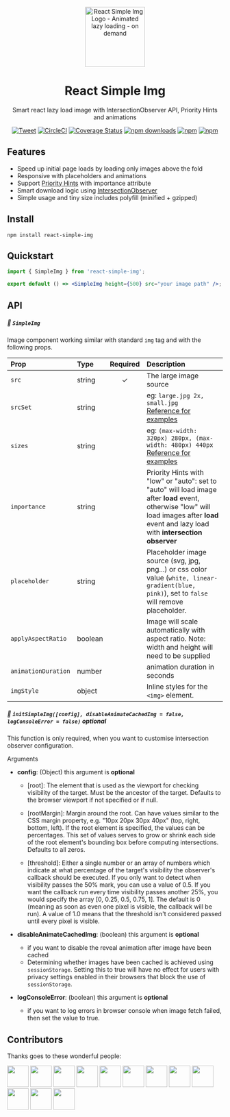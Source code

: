 <p align="center">
    <a href="https://react-simple-img.now.sh"><img width="140" src="https://raw.githubusercontent.com/bluebill1049/react-simple-img/master/example/src/logo.png" alt="React Simple Img Logo - Animated lazy loading - on demand" /></a>
    

<h1 align="center">React Simple Img</h1>

<p align="center">Smart react lazy load image with IntersectionObserver API, Priority Hints and animations</p>

</p>

<div align="center">
    
[![Tweet](https://img.shields.io/twitter/url/http/shields.io.svg?style=social)](https://twitter.com/intent/tweet?text=React+Lazy+load+images+with+Intersection+Observer+API&url=https://github.com/bluebill1049/react-simple-img)&nbsp;[![CircleCI](https://circleci.com/gh/bluebill1049/react-simple-img.svg?style=svg)](https://circleci.com/gh/bluebill1049/react-simple-img) [![Coverage Status](https://coveralls.io/repos/github/bluebill1049/react-simple-img/badge.svg?branch=master)](https://coveralls.io/github/bluebill1049/react-simple-img?branch=master) [![npm downloads](https://img.shields.io/npm/dm/react-simple-img.svg?style=flat-square)](https://www.npmjs.com/package/react-simple-img)
[![npm](https://img.shields.io/npm/dt/react-simple-img.svg?style=flat-square)](https://www.npmjs.com/package/react-simple-img)
[![npm](https://badgen.net/bundlephobia/minzip/react-simple-img)](https://badgen.net/bundlephobia/minzip/react-simple-img)

</div>

## Features

- Speed up initial page loads by loading only images above the fold
- Responsive with placeholders and animations
- Support [Priority Hints](https://developers.google.com/web/updates/2019/02/priority-hints) with importance attribute
- Smart download logic using [IntersectionObserver](https://developer.mozilla.org/en-US/docs/Web/API/Intersection_Observer_API)
- Simple usage and tiny size includes polyfill (minified + gzipped)

## Install

    npm install react-simple-img

## Quickstart

```jsx
import { SimpleImg } from 'react-simple-img';

export default () => <SimpleImg height={500} src="your image path" />;
```

## API

##### 🔗 `SimpleImg`

Image component working similar with standard `img` tag and with the following props.

| Prop                | Type    | Required | Description                                                                                                                                                                                                        |
| :------------------ | :------ | :------: | :----------------------------------------------------------------------------------------------------------------------------------------------------------------------------------------------------------------- |
| `src`               | string  |    ✓     | The large image source                                                                                                                                                                                             |
| `srcSet`            | string  |          | eg: `large.jpg 2x, small.jpg` <br /><a href="https://developer.mozilla.org/en-US/docs/Learn/HTML/Multimedia_and_embedding/Responsive_images" target="_blank">Reference for examples</a>                            |
| `sizes`             | string  |          | eg: `(max-width: 320px) 280px, (max-width: 480px) 440px` <br /><a href="https://developer.mozilla.org/en-US/docs/Learn/HTML/Multimedia_and_embedding/Responsive_images" target="_blank">Reference for examples</a> |
| `importance`        | string  |          | Priority Hints with "low" or "auto": set to "auto" will load image after <b>load</b> event, otherwise "low" will load images after <b>load</b> event and lazy load with <b>intersection observer</b>               |
| `placeholder`       | string  |          | Placeholder image source (svg, jpg, png...) or css color value (`white, linear-gradient(blue, pink)`), set to `false` will remove placeholder.                                                                     |
| `applyAspectRatio`  | boolean |          | Image will scale automatically with aspect ratio. Note: width and height will need to be supplied                                                                                                                  |
| `animationDuration` | number  |          | animation duration in seconds                                                                                                                                                                                      |
| `imgStyle`  | object |          | Inline styles for the `<img>` element.                                                                                 |

##### 🔗 `initSimpleImg([config], disableAnimateCachedImg = false, logConsoleError = false)` optional

This function is only required, when you want to customise intersection observer configuration.

Arguments

- **config**: (Object) this argument is <b>optional</b>


     - [root]: The element that is used as the viewport for checking
       visibility of the target. Must be the ancestor of the target. Defaults
       to the browser viewport if not specified or if null.

     - [rootMargin]: Margin around the root. Can have values similar to the
       CSS margin property, e.g. "10px 20px 30px 40px" (top, right, bottom,
       left). If the root element is specified, the values can be
       percentages. This set of values serves to grow or shrink each side of
       the root element's bounding box before computing intersections.
       Defaults to all zeros.

     - [threshold]: Either a single number or an array of numbers which
       indicate at what percentage of the target's visibility the observer's
       callback should be executed. If you only want to detect when
       visibility passes the 50% mark, you can use a value of 0.5. If you
       want the callback run every time visibility passes another 25%, you
       would specify the array [0, 0.25, 0.5, 0.75, 1]. The default is 0
       (meaning as soon as even one pixel is visible, the callback will be
       run). A value of 1.0 means that the threshold isn't considered passed
       until every pixel is visible.

- **disableAnimateCachedImg**: (boolean) this argument is <b>optional</b>


     - if you want to disable the reveal animation after image have been cached
     - Determining whether images have been cached is achieved using `sessionStorage`.
       Setting this to true will have no effect for users with privacy settings enabled 
       in their browsers that block the use of `sessionStorage`.
        
     

- **logConsoleError**: (boolean) this argument is <b>optional</b>


     - if you want to log errors in browser console when image fetch failed, then set the value to true.

## Contributors

Thanks goes to these wonderful people:

<p float="left">
    <a href="https://github.com/seankarson"><img src="https://avatars3.githubusercontent.com/u/8422005?s=460&v=4" width="50" height="50" /></a>
    <a href="https://github.com/oquirozm"><img src="https://avatars0.githubusercontent.com/u/5298895?s=460&v=4" width="50" height="50" /></a>
    <a href="https://github.com/mcansh"><img src="https://avatars1.githubusercontent.com/u/11698668?s=400&v=4" width="50" height="50" /></a>
    <a href="https://github.com/ScriptedAlchemy"><img src="https://avatars3.githubusercontent.com/u/25274700?s=400&v=4" width="50" height="50" /></a>
    <a href="https://github.com/elrumordelaluz"><img src="https://avatars3.githubusercontent.com/u/784056?s=460&v=4" width="50" height="50" /></a>
    <a href="https://github.com/millette"><img src="https://avatars2.githubusercontent.com/u/50741?s=460&v=4" width="50" height="50" /></a>
    <a href="https://github.com/revskill10"><img src="https://avatars1.githubusercontent.com/u/1390196?s=460&v=4" width="50" height="50" /></a>
    <a href="https://github.com/infernalmaster"><img src="https://avatars3.githubusercontent.com/u/1155618?s=460&v=4" width="50" height="50" /></a>
    <a href="https://github.com/five-zero-four-zero"><img src="https://avatars3.githubusercontent.com/u/6634204?s=460&v=4" width="50" height="50" /></a>
    <a href="https://github.com/DeBaum"><img src="https://avatars0.githubusercontent.com/u/11390506?s=460&v=4" width="50" height="50" /></a>
    <a href="https://github.com/0xflotus"><img src="https://avatars2.githubusercontent.com/u/26602940?s=460&v=4" width="50" height="50" /></a>
    <a href="https://github.com/yusinto"><img src="https://avatars1.githubusercontent.com/u/1593077?s=460&v=4" width="50" height="50" /></a>
</p>
